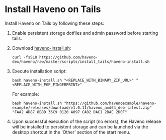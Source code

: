 # Install Haveno on Tails

Install Haveno on Tails by following these steps:

1. Enable persistent storage dotfiles and admin password before starting tails.
2. Download [haveno-install.sh](haveno-install.sh):
    
    ```
    curl -fsSLO https://github.com/haveno-dex/haveno/raw/master/scripts/install_tails/haveno-install.sh
    ```
    
3. Execute installation script:
    
    ```
    bash haveno-install.sh "<REPLACE_WITH_BINARY_ZIP_URL>" "<REPLACE_WITH_PGP_FINGERPRINT>"
    ```
    
    For example:
  
    ```
    bash haveno-install.sh "https://github.com/havenoexample/haveno-example/releases/download/v1.0.11/haveno_amd64_deb-latest.zip" "FAA2 4D87 8B8D 36C9 0120 A897 CA02 DAC1 2DAE 2D0F"
    ```
    
4. Upon successful execution of the script (no errors), the Haveno release will be installed to persistent storage and can be launched via the desktop shortcut in the 'Other' section of the start menu.
